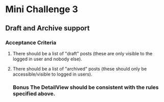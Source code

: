 # Mini Challenge 3

## Draft and Archive support

### Acceptance Criteria

1. There should be a list of "draft" posts (these are only visible to the logged in user and nobody else).

2. There should be a list of "archived" posts (these should only be accessible/visible to logged in users).

   ### Bonus The DetailView should be consistent with the rules specified above.
